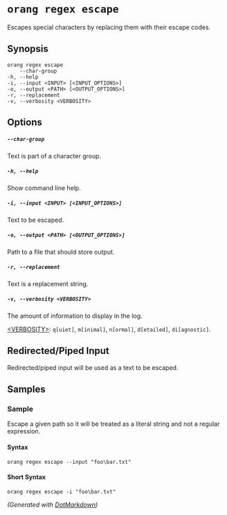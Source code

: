 ﻿---
sidebar_label: regex escape
---

# `orang regex escape`

Escapes special characters by replacing them with their escape codes\.

## Synopsis

```
orang regex escape
    --char-group
-h, --help
-i, --input <INPUT> [<INPUT_OPTIONS>]
-o, --output <PATH> [<OUTPUT_OPTIONS>]
-r, --replacement
-v, --verbosity <VERBOSITY>
```

## Options

##### `--char-group`

Text is part of a character group\.

##### `-h, --help`

Show command line help\.

##### `-i, --input <INPUT> [<INPUT_OPTIONS>]`

Text to be escaped\.

##### `-o, --output <PATH> [<OUTPUT_OPTIONS>]`

Path to a file that should store output\.

##### `-r, --replacement`

Text is a replacement string\.

##### `-v, --verbosity <VERBOSITY>`

The amount of information to display in the log\.

[&lt;VERBOSITY&gt;](../OptionValues.md#verbosity): `q[uiet]`, `m[inimal]`, `n[ormal]`, `d[etailed]`, `di[agnostic]`\.

## Redirected/Piped Input

Redirected/piped input will be used as a text to be escaped.

## Samples

### Sample

Escape a given path so it will be treated as a literal string and not a regular expression.

#### Syntax

```
orang regex escape --input "foo\bar.txt"
```

#### Short Syntax

```
orang regex escape -i "foo\bar.txt"
```

*\(Generated with [DotMarkdown](http://github.com/JosefPihrt/DotMarkdown)\)*